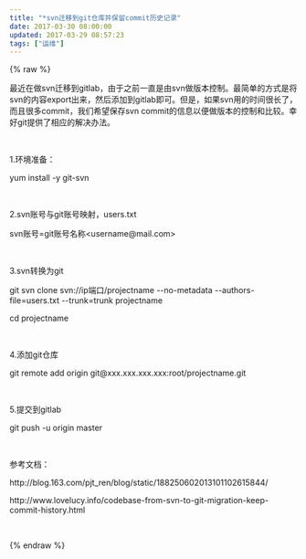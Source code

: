 ```yaml
---
title: "*svn迁移到git仓库并保留commit历史记录"
date: 2017-03-30 08:00:00
updated: 2017-03-29 08:57:23
tags: ["运维"]
---
```

{% raw %}
<p>最近在做svn迁移到gitlab，由于之前一直是由svn做版本控制。最简单的方式是将svn的内容export出来，然后添加到gitlab即可。但是，如果svn用的时间很长了，而且很多commit，我们希望保存svn commit的信息以便做版本的控制和比较。幸好git提供了相应的解决办法。</p><p><br/></p><p>1.环境准备：</p><p>yum install -y git-svn</p><p><br/></p><p>2.svn账号与git账号映射，users.txt</p><p>svn账号=git账号名称&lt;username@mail.com&gt;</p><p><br/></p><p>3.svn转换为git</p><p>git svn clone svn://ip端口/projectname --no-metadata --authors-file=users.txt --trunk=trunk projectname</p><p>cd projectname</p><p><br/></p><p>4.添加git仓库</p><p>git remote add origin git@xxx.xxx.xxx.xxx:root/projectname.git</p><p><br/></p><p>5.提交到gitlab</p><p>git push -u origin master</p><p><br/></p><p>参考文档：</p><p>http://blog.163.com/pjt_ren/blog/static/188250602013101102615844/</p><p>http://www.lovelucy.info/codebase-from-svn-to-git-migration-keep-commit-history.html</p><p><br/></p>
{% endraw %}

